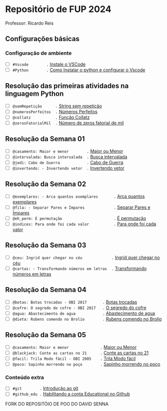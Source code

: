 # Repositório de FUP 2024
Professor: Ricardo Reis

## Configurações básicas

### Configuração de ambiente<!-- +xp:0 -->
- [ ] `#Vscode        .` [Instale o VSCode](https://code.visualstudio.com/download)
- [ ] `#Python        .` [Como Instalar o python e configurar o Vscode](wiki/py/README.md)
<!-- 
- [ ] `#WSL           .` [Como instalar e configurar o WSL no Terminal](https://code.visualstudio.com/download) 
-->

## Resolução das primeiras atividades na linguagem Python
- [ ] `@semRepetição      .` [String sem repetição](python/sem_repeticao.md)
- [ ] `@numerosPerfeitos  .` [Números Perfeitos](python/numeros_perfeitos.md)
- [ ] `@collatz           .` [Função Collatz](python/collatz.md)
- [ ] `@zerosFatorialMil  .` [Número de zeros fatorial de mil](python/zeros_fatorial_mil.md)
<!--
- [ ] `@validarCPF        .` [Arrays - Prática](typescript/arrays_pratica.md)
- [ ] `@ordernarLista     .` [Arrays - Prática](typescript/arrays_pratica.md) 
-->
## Resolução da Semana 01
- [ ] `@casamento: Maior e menor        .` [Maior ou Menor](python/casamento.md)
- [ ] `@intervalada: Busca intervalada  .` [Busca intervalada](python/intervalada.md)
- [ ] `@jedi: Cabo de Guerra            .` [Cabo de Guerra](python/jedi.md)
- [ ] `@invertendo: - Invertendo vetor  .` [Invertendo vetor](python/invertendo.md)

## Resolução da Semana 02
- [ ] `@exemplares: - Arca quantos exemplares       .` [Arca quantos exemplares](python/exemplares.md)
- [ ] `@fila: - Separar Pares e Ímpares             .` [Separar Pares e Ímpares](python/fila.md)
- [ ] `@eh_perm: É permutação                       .` [É permutação](python/eh_perm.md)
- [ ] `@indices: Para onde foi cada valor           .` [Para onde foi cada valor](python/indices.md)

## Resolução da Semana 03
- [ ] `@ceu: Ingrid quer chegar no céu             .` [Ingrid quer chegar no céu](python/ceu.md)
- [ ] `@cartas: - Transformando números em letras  .` [Transformando números em letras](python/cartas.md)

## Resolução da Semana 04
- [ ] `@botas: Botas trocadas - OBI 2017       .` [Botas trocadas](python/botas.md)
- [ ] `@cofre: O segredo do cofre - OBI 2017   .` [O segredo do cofre](python/cofre.md)
- [ ] `@agua: Abastecimento de agua            .` [Abastecimento de agua](python/agua.md)
- [ ] `@dieta: Rubens comendo no Brolio        .` [Rubens comendo no Brolio](python/dieta.md)

## Resolução da Semana 05
- [ ] `@casamento: Maior e menor              .` [Maior ou Menor](python/casamento.md)
- [ ] `@blackjack: Conte as cartas no 21      .` [Conte as cartas no 21](python/blackjack.md)
- [ ] `@facil: Trila Modo fácil - OBI 2005    .` [Trila Modo fácil](python/facil.md)
- [ ] `@poco: Sapinho morrendo no poço        .` [Sapinho morrendo no poço](python/poco.md)

### Conteúdo extra

- [ ] `#git        .` [Introdução ao git](wiki/git/README.md)
- [ ] `#github_edu .` [Habilitando a conta Educational no Github](wiki/git/github.md)

FORK DO REPOSITÓIO DE POO DO DAVID SENNA
